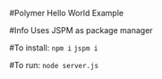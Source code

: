 #Polymer Hello World Example

#Info
Uses JSPM as package manager

#To install:
`npm i`
`jspm i`

#To run:
`node server.js`